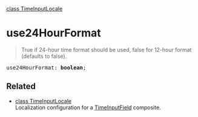 [class TimeInputLocale](TimeInputLocale.md)

# use24HourFormat

> True if 24-hour time format should be used, false for 12-hour format (defaults to false).

<pre class="docgen_signature">use24HourFormat: <b>boolean</b>;</pre>

## Related

- [<!--{ref:class}-->class TimeInputLocale](TimeInputLocale.md) \
    Localization configuration for a [TimeInputField](TimeInputField.md) composite.
